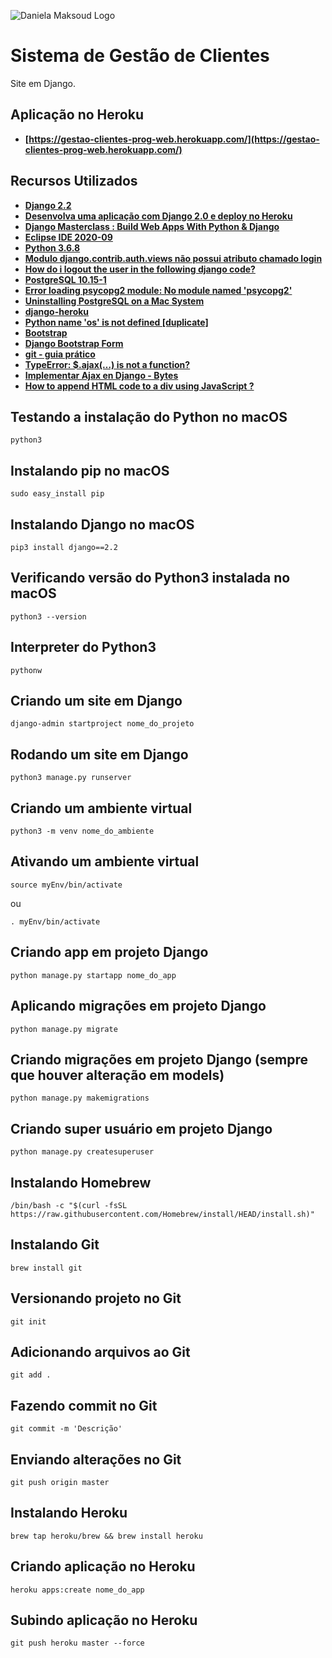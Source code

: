 ![Daniela Maksoud Logo](http://sempregatas.com.br/imagens/Logo.png)

# Sistema de Gestão de Clientes

Site em Django.

## Aplicação no Heroku

- **[https://gestao-clientes-prog-web.herokuapp.com/](https://gestao-clientes-prog-web.herokuapp.com/)**

## Recursos Utilizados

- **[Django 2.2](https://www.djangoproject.com/)**
- **[Desenvolva uma aplicação com Django 2.0 e deploy no Heroku](https://www.udemy.com/course/django-20-heroku/)**
- **[Django Masterclass : Build Web Apps With Python & Django](https://www.udemy.com/course/django-course/)**
- **[Eclipse IDE 2020-09](https://www.eclipse.org/downloads/)**
- **[Python 3.6.8](https://www.python.org/downloads/release/python-368/)**
- **[Modulo django.contrib.auth.views não possui atributo chamado login](https://www.schoolofnet.com/forum/topico/modulo-djangocontribauthviews-nao-possui-atributo-chamado-login-7032)**
- **[How do i logout the user in the following django code?](https://stackoverflow.com/questions/42081713/how-do-i-logout-the-user-in-the-following-django-code)**
- **[PostgreSQL 10.15-1](https://www.postgresql.org/)**
- **[Error loading psycopg2 module: No module named 'psycopg2'](https://cursos.alura.com.br/forum/topico-error-loading-psycopg2-module-no-module-named-psycopg2-117303)**
- **[Uninstalling PostgreSQL on a Mac System](https://www.enterprisedb.com/edb-docs/d/postgresql/installation-getting-started/installation-guide-installers/11/PostgreSQL_Installation_Guide.1.12.html)**
- **[django-heroku](https://github.com/Gpzim98/django-heroku)**
- **[Python name 'os' is not defined [duplicate]](https://stackoverflow.com/questions/23048129/python-name-os-is-not-defined/23048147)**
- **[Bootstrap](https://www.bootstrapcdn.com/)**
- **[Django Bootstrap Form](https://django-bootstrap-form.readthedocs.io/en/latest/)**
- **[git - guia prático](https://rogerdudler.github.io/git-guide/index.pt_BR.html)**
- **[TypeError: $.ajax(…) is not a function?](https://stackoverflow.com/questions/18271251/typeerror-ajax-is-not-a-function)**
- **[Implementar Ajax en Django - Bytes](https://www.youtube.com/watch?v=rySLu_7w9Rw)**
- **[How to append HTML code to a div using JavaScript ?](https://www.geeksforgeeks.org/how-to-append-html-code-to-a-div-using-javascript/#:~:text=Using%20the%20innerHTML%20attribute%3A,the%20%2B%3D%20operator%20on%20innerHTML.)**

## Testando a instalação do Python no macOS

```
python3
```

## Instalando pip no macOS

```
sudo easy_install pip
```

## Instalando Django no macOS

```
pip3 install django==2.2
```

## Verificando versão do Python3 instalada no macOS

```
python3 --version
```

## Interpreter do Python3

```
pythonw
```

## Criando um site em Django

```
django-admin startproject nome_do_projeto
```

## Rodando um site em Django

```
python3 manage.py runserver
```

## Criando um ambiente virtual

```
python3 -m venv nome_do_ambiente
```

## Ativando um ambiente virtual

```
source myEnv/bin/activate
```
ou
```
. myEnv/bin/activate
```

## Criando app em projeto Django

```
python manage.py startapp nome_do_app
```

## Aplicando migrações em projeto Django

```
python manage.py migrate
```

## Criando migrações em projeto Django (sempre que houver alteração em models)

```
python manage.py makemigrations
```

## Criando super usuário em projeto Django

```
python manage.py createsuperuser
```

## Instalando Homebrew

```
/bin/bash -c "$(curl -fsSL https://raw.githubusercontent.com/Homebrew/install/HEAD/install.sh)"
```

## Instalando Git

```
brew install git
```


## Versionando projeto no Git

```
git init
```

## Adicionando arquivos ao Git

```
git add .
```

## Fazendo commit no Git

```
git commit -m 'Descrição'
```

## Enviando alterações no Git

```
git push origin master
```

## Instalando Heroku

```
brew tap heroku/brew && brew install heroku
```

## Criando aplicação no Heroku

```
heroku apps:create nome_do_app
```

## Subindo aplicação no Heroku

```
git push heroku master --force
```
